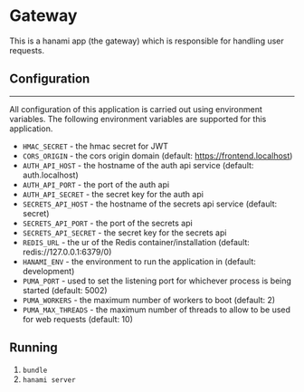 # Gateway

This is a hanami app (the gateway) which is responsible for handling user requests.

## Configuration
___
All configuration of this application is carried out using environment variables. The following environment variables are supported for this application.

- `HMAC_SECRET` - the hmac secret for JWT
- `CORS_ORIGIN` - the cors origin domain (default: https://frontend.localhost) 
- `AUTH_API_HOST` - the hostname of the auth api service (default: auth.localhost)
- `AUTH_API_PORT` - the port of the auth api
- `AUTH_API_SECRET` - the secret key for the auth api
- `SECRETS_API_HOST` - the hostname of the secrets api service (default: secret)
- `SECRETS_API_PORT` - the port of the secrets api
- `SECRETS_API_SECRET` - the secret key for the secrets api
- `REDIS_URL` - the ur of the Redis container/installation (default: redis://127.0.0.1:6379/0)
- `HANAMI_ENV` - the environment to run the application in (default: development)
- `PUMA_PORT` - used to set the listening port for whichever process is being started (default: 5002)
- `PUMA_WORKERS` - the maximum number of workers to boot (default: 2)
- `PUMA_MAX_THREADS` - the maximum number of threads to allow to be used for web requests (default: 10)

## Running

1) `bundle`
2) `hanami server`
